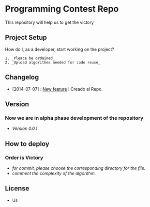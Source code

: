 # Programming Contest Repo

This repository will help us to get the victory

## Project Setup

How do I, as a developer, start working on the project?

	1. _Pleace be ordained_
	2. _Upload algorithms needed for code reuse_

## Changelog

  * [2014-07-07] : [New feature](https://gitlab.com/Weyker/contest-utilities/tree/master) ! Creado el Repo.

## Version

### Now we are in alpha phase development of the repository

- _Version 0.0.1_

## How to deploy

### Order is Victory

- _for commit, please choose the corresponding directory for the file._
- _comment the complexity of the algorithm._


## License

- Us
